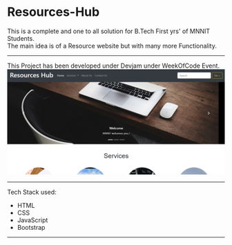 # Resources-Hub
This is a complete and one to all solution for B.Tech First yrs' of MNNIT Students.<br>
The main idea is of a Resource website but with many more Functionality.<br><hr>
This Project has been developed under Devjam under WeekOfCode Event. 
<img src="Screenshot 2022-10-14 210857.png">
<hr>
Tech Stack used: <br>
<ul>
<li>HTML</li>
<li>CSS</li>
<li>JavaScript</li>
<li>Bootstrap</li>
</ul>
<hr>

                
